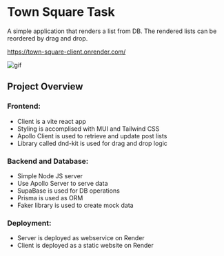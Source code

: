 # Town Square Task 

A simple application that renders a list from DB. The rendered lists can be reordered by drag and drop. 

https://town-square-client.onrender.com/

![gif](Git-Reorder.gif)


## Project Overview

### Frontend:
- Client is a vite react app
- Styling is accomplised with MUI and Tailwind CSS
- Apollo Client is used to retrieve and update post lists
- Library called dnd-kit is used for drag and drop logic

### Backend and Database:
- Simple Node JS server
- Use Apollo Server to serve data
- SupaBase is used for DB operations
- Prisma is used as ORM
- Faker library is used to create mock data

### Deployment:
- Server is deployed as webservice on Render
- Client is deployed as a static website on Render
